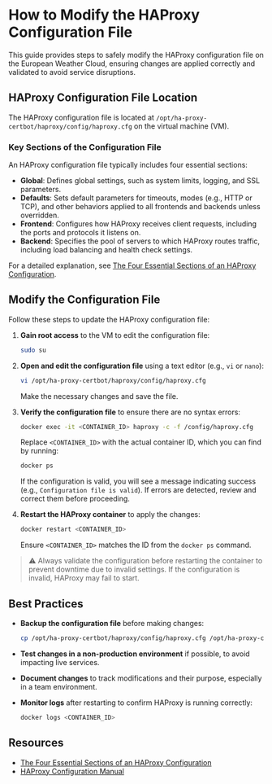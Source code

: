# How to Modify the HAProxy Configuration File

This guide provides steps to safely modify the HAProxy configuration file on the European Weather Cloud, ensuring changes are applied correctly and validated to avoid service disruptions.

## HAProxy Configuration File Location

The HAProxy configuration file is located at `/opt/ha-proxy-certbot/haproxy/config/haproxy.cfg` on the virtual machine (VM).

### Key Sections of the Configuration File
An HAProxy configuration file typically includes four essential sections:
- **Global**: Defines global settings, such as system limits, logging, and SSL parameters.
- **Defaults**: Sets default parameters for timeouts, modes (e.g., HTTP or TCP), and other behaviors applied to all frontends and backends unless overridden.
- **Frontend**: Configures how HAProxy receives client requests, including the ports and protocols it listens on.
- **Backend**: Specifies the pool of servers to which HAProxy routes traffic, including load balancing and health check settings.

For a detailed explanation, see [The Four Essential Sections of an HAProxy Configuration](https://www.haproxy.com/blog/the-four-essential-sections-of-an-haproxy-configuration#what-about-listen).

## Modify the Configuration File

Follow these steps to update the HAProxy configuration file:

1. **Gain root access** to the VM to edit the configuration file:

   ```bash
   sudo su
   ```

2. **Open and edit the configuration file** using a text editor (e.g., `vi` or `nano`):

   ```bash
   vi /opt/ha-proxy-certbot/haproxy/config/haproxy.cfg
   ```

   Make the necessary changes and save the file.

3. **Verify the configuration file** to ensure there are no syntax errors:

   ```bash
   docker exec -it <CONTAINER_ID> haproxy -c -f /config/haproxy.cfg
   ```

   Replace `<CONTAINER_ID>` with the actual container ID, which you can find by running:

   ```bash
   docker ps
   ```

   If the configuration is valid, you will see a message indicating success (e.g., `Configuration file is valid`). If errors are detected, review and correct them before proceeding.

4. **Restart the HAProxy container** to apply the changes:

   ```bash
   docker restart <CONTAINER_ID>
   ```

   Ensure `<CONTAINER_ID>` matches the ID from the `docker ps` command.

> ⚠️ Always validate the configuration before restarting the container to prevent downtime due to invalid settings. If the configuration is invalid, HAProxy may fail to start.

## Best Practices
- **Backup the configuration file** before making changes:

   ```bash
   cp /opt/ha-proxy-certbot/haproxy/config/haproxy.cfg /opt/ha-proxy-certbot/haproxy/config/haproxy.cfg.bak
   ```

- **Test changes in a non-production environment** if possible, to avoid impacting live services.
- **Document changes** to track modifications and their purpose, especially in a team environment.
- **Monitor logs** after restarting to confirm HAProxy is running correctly:

   ```bash
   docker logs <CONTAINER_ID>
   ```

## Resources
- [The Four Essential Sections of an HAProxy Configuration](https://www.haproxy.com/blog/the-four-essential-sections-of-an-haproxy-configuration)
- [HAProxy Configuration Manual](https://www.haproxy.com/documentation/haproxy/configuration/)